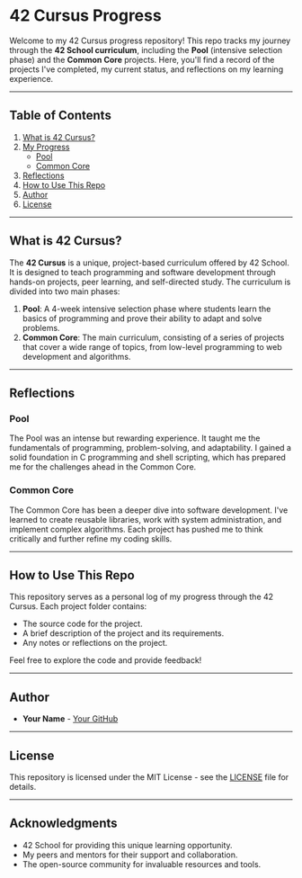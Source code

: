 # 42 Cursus Progress

Welcome to my 42 Cursus progress repository! This repo tracks my journey through the **42 School curriculum**, including the **Pool** (intensive selection phase) and the **Common Core** projects. Here, you'll find a record of the projects I've completed, my current status, and reflections on my learning experience.

---

## Table of Contents

1. [What is 42 Cursus?](#what-is-42-cursus)
2. [My Progress](#my-progress)
   - [Pool](#pool)
   - [Common Core](#common-core)
3. [Reflections](#reflections)
4. [How to Use This Repo](#how-to-use-this-repo)
5. [Author](#author)
6. [License](#license)

---

## What is 42 Cursus?

The **42 Cursus** is a unique, project-based curriculum offered by 42 School. It is designed to teach programming and software development through hands-on projects, peer learning, and self-directed study. The curriculum is divided into two main phases:

1. **Pool**: A 4-week intensive selection phase where students learn the basics of programming and prove their ability to adapt and solve problems.
2. **Common Core**: The main curriculum, consisting of a series of projects that cover a wide range of topics, from low-level programming to web development and algorithms.

---

## Reflections

### Pool
The Pool was an intense but rewarding experience. It taught me the fundamentals of programming, problem-solving, and adaptability. I gained a solid foundation in C programming and shell scripting, which has prepared me for the challenges ahead in the Common Core.

### Common Core
The Common Core has been a deeper dive into software development. I've learned to create reusable libraries, work with system administration, and implement complex algorithms. Each project has pushed me to think critically and further refine my coding skills.

---

## How to Use This Repo

This repository serves as a personal log of my progress through the 42 Cursus. Each project folder contains:

- The source code for the project.
- A brief description of the project and its requirements.
- Any notes or reflections on the project.

Feel free to explore the code and provide feedback!

---

## Author

- **Your Name** - [Your GitHub](https://github.com/houdaifa-boukhari)

---

## License

This repository is licensed under the MIT License - see the [LICENSE](LICENSE) file for details.

---

## Acknowledgments

- 42 School for providing this unique learning opportunity.
- My peers and mentors for their support and collaboration.
- The open-source community for invaluable resources and tools.